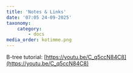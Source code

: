 ```yaml
---
title: 'Notes & Links'
date: '07:05 24-09-2025'
taxonomy:
    category:
        - docs
media_order: kotimme.png
---
```


B-tree tutorial: [https://youtu.be/C_q5ccN84C8](https://youtu.be/C_q5ccN84C8)